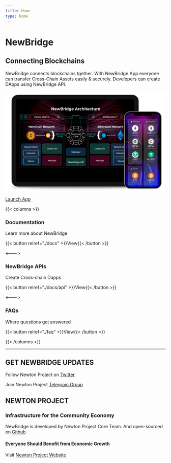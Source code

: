 ```yaml
---
title: Home
type: home
---
```


<div class="banner-s1" id="hyper-jump">
  <h1>New<span>Bridge</span></h1>
  <h2>Connecting Blockchains</h2>
  <p>NewBridge connects blockchains tgether. With NewBridge App everyone can transfer Cross-Chain Assets easily & securely. Developers can create DApps using NewBridge API.</p>
  <div class="launch-app">
      <img src="home-devices.png" alt="">
      <p>
        <a class="btn" href="#">Launch App</a>
      </p>
  </div>
</div>

<div class="banner-s2">

{{< columns >}}

<i class="far fa-file-alt"></i>

### Documentation

Learn more about NewBridge

{{< button relref="./docs" >}}View{{< /button >}}

<--->

<i class="fas fa-code"></i>

### NewBridge APIs

Create Cross-chain Dapps

{{< button relref="./docs/api" >}}View{{< /button >}}

<--->

<i class="far fa-question-circle"></i>

### FAQs

Where questions get answered

{{< button relref="./faq" >}}View{{< /button >}}

{{< /columns >}}

</div>

---

## GET NEWBRIDGE UPDATES

Follow Newton Project on <a href="https://www.twitter.com/newton_project/" rel="noreferrer" target="_blank"> <i class="fab fa-twitter"></i> Twitter</a>

Join Newton Project <a href="https://www.twitter.com/newton_project/" rel="noreferrer" target="_blank"> <i class="fab fa-telegram-plane"></i> Telegram Group</a>

## NEWTON PROJECT

### Infrastructure for the Community Economy

NewBridge is developed by Newton Project Core Team. And open-sourced on <a href="https://github.com/newtonproject/newbridge.network" rel="noreferrer" target="_blank"><i class="fab fa-github"></i> Github</a>

#### Everyone Should Benefit from Economic Growth

Visit [Newton Project Website](https://www.newtonproject.org)
